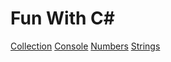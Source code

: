 # Fun With C#

[Collection](./collection.md)
[Console](./console.md)
[Numbers](./numbers.md)
[Strings](./strings.md)
